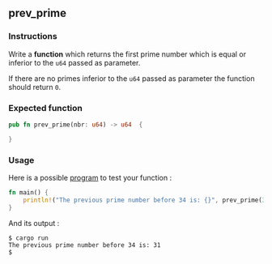 ## prev_prime

### Instructions

Write a **function** which returns the first prime number which is equal or inferior to the `u64` passed as parameter.

If there are no primes inferior to the `u64` passed as parameter the function should return `0`.

### Expected function

```rust
pub fn prev_prime(nbr: u64) -> u64  {

}
```

### Usage

Here is a possible [program](TODO-LINK) to test your function :

```rust
fn main() {
    println!("The previous prime number before 34 is: {}", prev_prime(34));
}
```

And its output :

```console
$ cargo run
The previous prime number before 34 is: 31
$
```
